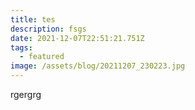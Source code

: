 ```yaml
---
title: tes
description: fsgs
date: 2021-12-07T22:51:21.751Z
tags:
  - featured
image: /assets/blog/20211207_230223.jpg
---
```

rgergrg